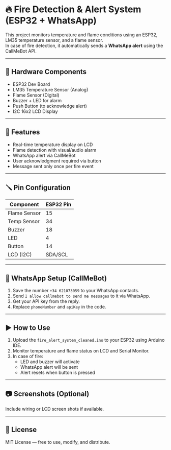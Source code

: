 # 🔥 Fire Detection & Alert System (ESP32 + WhatsApp)

This project monitors temperature and flame conditions using an ESP32, LM35 temperature sensor, and a flame sensor.  
In case of fire detection, it automatically sends a **WhatsApp alert** using the CallMeBot API.

---

## 🧰 Hardware Components
- ESP32 Dev Board
- LM35 Temperature Sensor (Analog)
- Flame Sensor (Digital)
- Buzzer + LED for alarm
- Push Button (to acknowledge alert)
- I2C 16x2 LCD Display

---

## 🧠 Features
- Real-time temperature display on LCD
- Flame detection with visual/audio alarm
- WhatsApp alert via CallMeBot
- User acknowledgment required via button
- Message sent only once per fire event

---

## 🪛 Pin Configuration

| Component       | ESP32 Pin |
|----------------|-----------|
| Flame Sensor   | 15        |
| Temp Sensor    | 34        |
| Buzzer         | 18        |
| LED            | 4         |
| Button         | 14        |
| LCD (I2C)      | SDA/SCL   |

---

## 📨 WhatsApp Setup (CallMeBot)
1. Save the number `+34 621073059` to your WhatsApp contacts.
2. Send `I allow callmebot to send me messages` to it via WhatsApp.
3. Get your API key from the reply.
4. Replace `phoneNumber` and `apiKey` in the code.

---

## ▶️ How to Use
1. Upload the `fire_alert_system_cleaned.ino` to your ESP32 using Arduino IDE.
2. Monitor temperature and flame status on LCD and Serial Monitor.
3. In case of fire:
   - LED and buzzer will activate
   - WhatsApp alert will be sent
   - Alert resets when button is pressed

---

## 📷 Screenshots (Optional)
Include wiring or LCD screen shots if available.

---

## 📄 License
MIT License — free to use, modify, and distribute.
